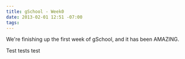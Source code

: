 ```yaml
---
title: gSchool - Week0
date: 2013-02-01 12:51 -07:00
tags:
---
```


We're finishing up the first week of gSchool, and it has been AMAZING. 

Test tests test
